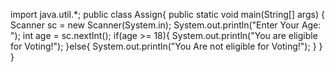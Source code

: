 import java.util.*;
public class Assign{
    public static void main(String[] args) {
        Scanner sc = new Scanner(System.in);
        System.out.println("Enter Your Age: ");
        int age = sc.nextInt();
        if(age >= 18){
            System.out.println("You are eligible for Voting!");
        }else{
            System.out.println("You Are not eligible for Voting!");
        }
    }
}
